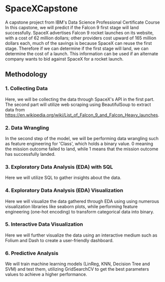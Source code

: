 # SpaceXCapstone
A capstone project from IBM's Data Science Professional Certificate Course
In this capstone, we will predict if the Falcon 9 first stage will land successfully. SpaceX advertises Falcon 9 rocket launches on its website, with a cost of 62 million dollars; other providers cost upward of 165 million dollars each, much of the savings is because SpaceX can reuse the first stage. Therefore if we can determine if the first stage will land, we can determine the cost of a launch. This information can be used if an alternate company wants to bid against SpaceX for a rocket launch.

## Methodology
### 1. Collecting Data
Here, we will be collecting the data through SpaceX's API in the first part. The second part will utilize web scraping using BeautifulSoup to extract data from https://en.wikipedia.org/wiki/List_of_Falcon_9_and_Falcon_Heavy_launches.

### 2. Data Wrangling
In the second step of the model, we will be performing data wrangling such as feature engineering for 'Class', which holds a binary value. 0 meaning the mission outcome failed to land, while 1 means that the mission outcome has successfully landed.

### 3. Exploratory Data Analysis (EDA) with SQL
Here we will utilize SQL to gather insights about the data.

### 4. Exploratory Data Analysis (EDA) Visualization
Here we will visualize the data gathered through EDA using using numerous visualization libraries like seaborn plots, while performing feature engineering (one-hot encoding) to transform categorical data into binary.

### 5. Interactive Data Visualization
Here we will further visualize the data using an interactive medium such as Folium and Dash to create a user-friendly dashboard.

### 6. Predictive Analysis
We will train machine learning models (LinReg, KNN, Decision Tree and SVM) and test them, utilizing GridSearchCV to get the best parameters values to achieve a higher performance.

